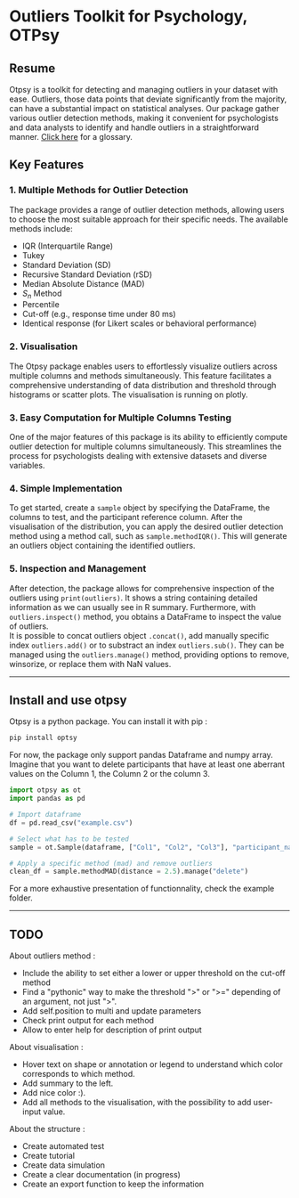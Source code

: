 # Outliers Toolkit for Psychology, OTPsy

## Resume

Otpsy is a toolkit for detecting and managing outliers in your dataset with ease. Outliers, those data points that deviate significantly from the majority, can have a substantial impact on statistical analyses. Our package gather various outlier detection methods, making it convenient for psychologists and data analysts to identify and handle outliers in a straightforward manner.
[Click here](/docs/glossary.md) for a glossary.

## Key Features

### 1. Multiple Methods for Outlier Detection

The package provides a range of outlier detection methods, allowing users to choose the most suitable approach for their specific needs. The available methods include:

* IQR (Interquartile Range)
* Tukey
* Standard Deviation (SD)
* Recursive Standard Deviation (rSD)
* Median Absolute Distance (MAD)
* $S_n$ Method
* Percentile
* Cut-off (e.g., response time under 80 ms)
* Identical response (for Likert scales or behavioral performance)
  
### 2. Visualisation

The Otpsy package enables users to effortlessly visualize outliers across multiple columns and methods simultaneously. This feature facilitates a comprehensive understanding of data distribution and threshold through histograms or scatter plots. The visualisation is running on plotly.

### 3. Easy Computation for Multiple Columns Testing

One of the major features of this package is its ability to efficiently compute outlier detection for multiple columns simultaneously. This streamlines the process for psychologists dealing with extensive datasets and diverse variables.

### 4. Simple Implementation

To get started, create a `sample` object by specifying the DataFrame, the columns to test, and the participant reference column. After the visualisation of the distribution, you can apply the desired outlier detection method using a method call, such as `sample.methodIQR()`. This will generate an outliers object containing the identified outliers.

### 5. Inspection and Management

After detection, the package allows for comprehensive inspection of the outliers using `print(outliers)`. It shows a string containing detailed information as we can usually see in R summary. Furthermore, with `outliers.inspect()` method, you obtains a DataFrame to inspect the value of outliers.  
It is possible to concat outliers object `.concat()`, add manually specific index `outliers.add()` or to substract an index `outliers.sub()`. They can be managed using the `outliers.manage()` method, providing options to remove, winsorize, or replace them with NaN values.

---

## Install and use otpsy

Otpsy is a python package. You can install it with pip :

```python
pip install optsy
```

For now, the package only support pandas Dataframe and numpy array.
Imagine that you want to delete participants that have at least one
aberrant values on the Column 1, the Column 2 or the column 3.

```python
import otpsy as ot
import pandas as pd

# Import dataframe
df = pd.read_csv("example.csv")

# Select what has to be tested
sample = ot.Sample(dataframe, ["Col1", "Col2", "Col3"], "participant_name")

# Apply a specific method (mad) and remove outliers 
clean_df = sample.methodMAD(distance = 2.5).manage("delete")
```

For a more exhaustive presentation of functionnality, check the example folder.

---

## TODO

About outliers method :

* Include the ability to set either a lower or upper threshold on the cut-off method
* Find a "pythonic" way to make the threshold ">" or ">=" depending of an argument, not just ">".
* Add self.position to multi and update parameters
* Check print output for each method
* Allow to enter help for description of print output

About visualisation :

* Hover text on shape or annotation or legend to understand which color corresponds to which method.
* Add summary to the left.
* Add nice color :).
* Add all methods to the visualisation, with the possibility to add user-input value.

About the structure :

* Create automated test
* Create tutorial
* Create data simulation
* Create a clear documentation (in progress)
* Create an export function to keep the information
